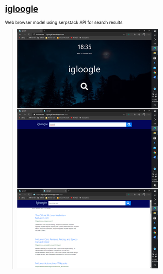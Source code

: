 # [igloogle](http://igloogle.herokuapp.com)
Web browser model using serpstack API for search results

> ![landing page](/public/images/screenshot_01.png)
> ![initial search page](/public/images/screenshot_02.png)
> ![search results page](/public/images/screenshot_03.png)
